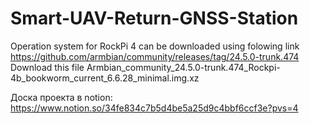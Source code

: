 # Smart-UAV-Return-GNSS-Station
Operation system for RockPi 4 can be downloaded using folowing link
https://github.com/armbian/community/releases/tag/24.5.0-trunk.474
Download this file
Armbian_community_24.5.0-trunk.474_Rockpi-4b_bookworm_current_6.6.28_minimal.img.xz


Доска проекта в notion: https://www.notion.so/34fe834c7b5d4be5a25d9c4bbf6ccf3e?pvs=4
